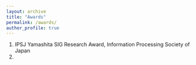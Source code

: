 ```yaml
---
layout: archive
title: "Awards"
permalink: /awards/
author_profile: true
---
```


1. IPSJ Yamashita SIG Research Award, Information Processing Society of Japan
2. 
